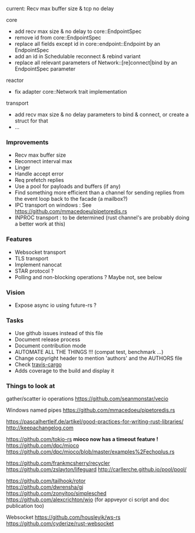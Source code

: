 current: Recv max buffer size & tcp no delay

core

- add recv max size & no delay to core::EndpointSpec
- remove id from core::EndpointSpec
- replace all fields except id in core::endpoint::Endpoint by an EndpointSpec
- add an id in Schedulable reconnect & rebind variant
- replace all relevant parameters of Network::[re]connect|bind by an EndpointSpec parameter

reactor

- fix adapter core::Network trait implementation 

transport

- add recv max size & no delay parameters to bind & connect, or create a struct for that
- ...


### Improvements
- Recv max buffer size
- Reconnect interval max 
- Linger
- Handle accept error
- Req prefetch replies
- Use a pool for payloads and buffers (if any)
- Find something more efficient than a channel for sending replies from the event loop back to the facade (a mailbox?)
- IPC transport on windows : See https://github.com/mmacedoeu/pipetoredis.rs
- INPROC transport : to be determined (rust channel's are probably doing a better work at this)

### Features
- Websocket transport
- TLS transport
- Implement nanocat
- STAR protocol ?
- Polling and non-blocking operations ? Maybe not, see below

### Vision
- Expose async io using future-rs ?

### Tasks
- Use github issues instead of this file
- Document release process
- Document contribution mode
- AUTOMATE ALL THE THINGS !!! (compat test, benchmark ...)
- Change copyright header to mention 'authors' and the AUTHORS file
- Check [travis-cargo](https://github.com/huonw/travis-cargo)
- Adds coverage to the build and display it


### Things to look at

gather/scatter io operations
https://github.com/seanmonstar/vecio

Windows named pipes
https://github.com/mmacedoeu/pipetoredis.rs

https://pascalhertleif.de/artikel/good-practices-for-writing-rust-libraries/
http://keepachangelog.com

https://github.com/tokio-rs
**mioco now has a timeout feature !**  
https://github.com/dpc/mioco  
https://github.com/dpc/mioco/blob/master/examples%2Fechoplus.rs  


https://github.com/frankmcsherry/recycler
https://github.com/zslayton/lifeguard
http://carllerche.github.io/pool/pool/


https://github.com/tailhook/rotor  
https://github.com/dwrensha/gj  
https://github.com/zonyitoo/simplesched  
https://github.com/alexcrichton/wio (for appveyor ci script and doc publication too)  


Websocket
https://github.com/housleyjk/ws-rs  
https://github.com/cyderize/rust-websocket  
